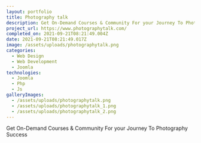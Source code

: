 ```yaml
---
layout: portfolio
title: Photography talk
description: Get On-Demand Courses & Community For your Journey To Photography Success
project_url: https://www.photographytalk.com/
completed_on: 2021-09-21T08:21:49.004Z
date: 2021-09-21T08:21:49.017Z
image: /assets/uploads/photographytalk.png
categories:
  - Web Design
  - Web Development
  - Joomla
technologies:
  - Joomla
  - Php
  - Js
galleryImages:
  - /assets/uploads/photographytalk.png
  - /assets/uploads/photographytalk_1.png
  - /assets/uploads/photographytalk_2.png
---
```

Get On-Demand Courses & Community For your Journey To Photography Success